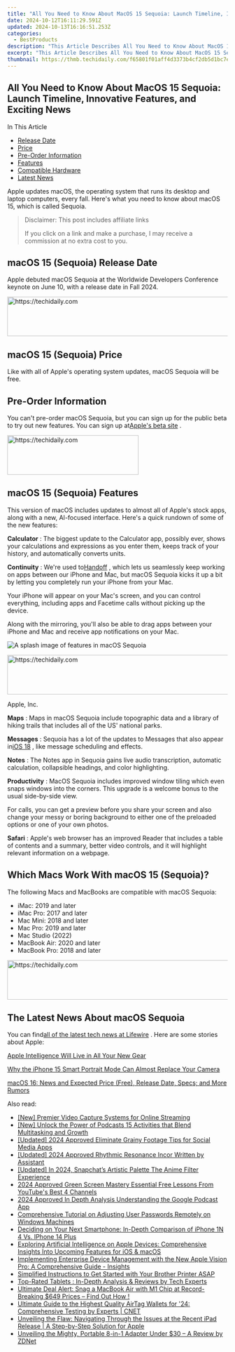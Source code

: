 ```yaml
---
title: "All You Need to Know About MacOS 15 Sequoia: Launch Timeline, Innovative Features, and Exciting News"
date: 2024-10-12T16:11:29.591Z
updated: 2024-10-13T16:16:51.253Z
categories:
  - BestProducts
description: "This Article Describes All You Need to Know About MacOS 15 Sequoia: Launch Timeline, Innovative Features, and Exciting News"
excerpt: "This Article Describes All You Need to Know About MacOS 15 Sequoia: Launch Timeline, Innovative Features, and Exciting News"
thumbnail: https://thmb.techidaily.com/f65801f01aff4d3373b4cf2db5d1bc7ed704b50a070459838ec79267fdebcd19.jpg
---
```


## All You Need to Know About MacOS 15 Sequoia: Launch Timeline, Innovative Features, and Exciting News

 In This Article

* [Release Date](https://www.lifewire.com/#toc-macos-15-sequoia-release-date)
* [Price](https://www.lifewire.com/#toc-macos-15-sequoia-price)
* [Pre-Order Information](https://www.lifewire.com/#toc-pre-order-information)
* [Features](https://www.lifewire.com/#toc-macos-15-sequoia-features)
* [Compatible Hardware](https://www.lifewire.com/#toc-which-macs-work-with-macos-15-sequoia)
* [Latest News](https://www.lifewire.com/#toc-the-latest-news-about-macos-sequoia)

 Apple updates macOS, the operating system that runs its desktop and laptop computers, every fall. Here's what you need to know about macOS 15, which is called Sequoia.

>  Disclaimer: This post includes affiliate links
>
>  If you click on a link and make a purchase, I may receive a commission at no extra cost to you.
>

## macOS 15 (Sequoia) Release Date

 Apple debuted macOS Sequoia at the Worldwide Developers Conference keynote on June 10, with a release date in Fall 2024.

<!-- affiliate ads begin -->
<a href="https://electronicx.pxf.io/c/5597632/1167086/14483" target="_top" id="1167086">
  <img src="//a.impactradius-go.com/display-ad/14483-1167086" border="0" alt="https://techidaily.com" width="728" height="90"/>
</a>
<img height="0" width="0" src="https://electronicx.pxf.io/i/5597632/1167086/14483" style="position:absolute;visibility:hidden;" border="0" />
<!-- affiliate ads end -->

## macOS 15 (Sequoia) Price

 Like with all of Apple's operating system updates, macOS Sequoia will be free.

## Pre-Order Information

 You can't pre-order macOS Sequoia, but you can sign up for the public beta to try out new features. You can sign up at[Apple's beta site](https://beta.apple.com) .

<!-- affiliate ads begin -->
<a href="https://aligracehair.sjv.io/c/5597632/1948932/19272" target="_top" id="1948932">
  <img src="//a.impactradius-go.com/display-ad/19272-1948932" border="0" alt="https://techidaily.com" width="300" height="90"/>
</a>
<img height="0" width="0" src="https://aligracehair.sjv.io/i/5597632/1948932/19272" style="position:absolute;visibility:hidden;" border="0" />
<!-- affiliate ads end -->

## macOS 15 (Sequoia) Features

 This version of macOS includes updates to almost all of Apple's stock apps, along with a new, AI-focused interface. Here's a quick rundown of some of the new features:

**Calculator** : The biggest update to the Calculator app, possibly ever, shows your calculations and expressions as you enter them, keeps track of your history, and automatically converts units.

**Continuity** : We're used to[Handoff](https://www.lifewire.com/everything-you-need-to-know-about-handoff-4079966) , which lets us seamlessly keep working on apps between our iPhone and Mac, but macOS Sequoia kicks it up a bit by letting you completely run your iPhone from your Mac.

 Your iPhone will appear on your Mac's screen, and you can control everything, including apps and Facetime calls without picking up the device.

 Along with the mirroring, you'll also be able to drag apps between your iPhone and Mac and receive app notifications on your Mac.

![A splash image of features in macOS Sequoia](https://www.lifewire.com/thmb/ONAPv3Ngn4fkhdD98YdmH20NSjw=/960x0/filters:no_upscale():max_bytes(150000):strip_icc():format(webp)/macOSSequoiafeaturessplash-d3561c06521a496a9157728b767d7050.jpg)

<!-- affiliate ads begin -->
<a href="https://appsumo.8odi.net/c/5597632/2111965/7443" target="_top" id="2111965">
  <img src="//a.impactradius-go.com/display-ad/7443-2111965" border="0" alt="https://techidaily.com" width="728" height="90"/>
</a>
<img height="0" width="0" src="https://appsumo.8odi.net/i/5597632/2111965/7443" style="position:absolute;visibility:hidden;" border="0" />
<!-- affiliate ads end -->

Apple, Inc.

**Maps** : Maps in macOS Sequoia include topographic data and a library of hiking trails that includes all of the US' national parks.

**Messages** : Sequoia has a lot of the updates to Messages that also appear in[iOS 18](https://www.lifewire.com/ios-18-8552216) , like message scheduling and effects.

**Notes** : The Notes app in Sequoia gains live audio transcription, automatic calculation, collapsible headings, and color highlighting.

**Productivity** : MacOS Sequoia includes improved window tiling which even snaps windows into the corners. This upgrade is a welcome bonus to the usual side-by-side view.

 For calls, you can get a preview before you share your screen and also change your messy or boring background to either one of the preloaded options or one of your own photos.

**Safari** : Apple's web browser has an improved Reader that includes a table of contents and a summary, better video controls, and it will highlight relevant information on a webpage.

## Which Macs Work With macOS 15 (Sequoia)?

 The following Macs and MacBooks are compatible with macOS Sequoia:

* iMac: 2019 and later
* iMac Pro: 2017 and later
* Mac Mini: 2018 and later
* Mac Pro: 2019 and later
* Mac Studio (2022)
* MacBook Air: 2020 and later
* MacBook Pro: 2018 and later

<!-- affiliate ads begin -->
<a href="https://aligracehair.sjv.io/c/5597632/1934292/19272" target="_top" id="1934292">
  <img src="//a.impactradius-go.com/display-ad/19272-1934292" border="0" alt="https://techidaily.com" width="728" height="90"/>
</a>
<img height="0" width="0" src="https://aligracehair.sjv.io/i/5597632/1934292/19272" style="position:absolute;visibility:hidden;" border="0" />
<!-- affiliate ads end -->

## The Latest News About macOS Sequoia

 You can find[all of the latest tech news at Lifewire](https://www.lifewire.com/news-4795879) . Here are some stories about Apple:

[Apple Intelligence Will Live in All Your New Gear](https://www.lifewire.com/apple-intelligence-announced-8661142)

[Why the iPhone 15 Smart Portrait Mode Can Almost Replace Your Camera](https://www.lifewire.com/iphone-15-smart-portrait-mode-8282549)

[macOS 16: News and Expected Price (Free), Release Date, Specs; and More Rumors](https://www.lifewire.com/macos-16-8612551)

<ins class="adsbygoogle"
     style="display:block"
     data-ad-format="autorelaxed"
     data-ad-client="ca-pub-7571918770474297"
     data-ad-slot="1223367746"></ins>

<ins class="adsbygoogle"
     style="display:block"
     data-ad-client="ca-pub-7571918770474297"
     data-ad-slot="8358498916"
     data-ad-format="auto"
     data-full-width-responsive="true"></ins>

<span class="atpl-alsoreadstyle">Also read:</span>
<div><ul>
<li><a href="https://fox-links.techidaily.com/new-premier-video-capture-systems-for-online-streaming/"><u>[New] Premier Video Capture Systems for Online Streaming</u></a></li>
<li><a href="https://fox-blue.techidaily.com/new-unlock-the-power-of-podcasts-15-activities-that-blend-multitasking-and-growth/"><u>[New] Unlock the Power of Podcasts 15 Activities that Blend Multitasking and Growth</u></a></li>
<li><a href="https://facebook-videos.techidaily.com/updated-2024-approved-eliminate-grainy-footage-tips-for-social-media-apps/"><u>[Updated] 2024 Approved Eliminate Grainy Footage Tips for Social Media Apps</u></a></li>
<li><a href="https://fox-access.techidaily.com/updated-2024-approved-rhythmic-resonance-incor-written-by-assistant/"><u>[Updated] 2024 Approved Rhythmic Resonance Incor Written by Assistant</u></a></li>
<li><a href="https://snapchat-videos.techidaily.com/updated-in-2024-snapchats-artistic-palette-the-anime-filter-experience/"><u>[Updated] In 2024, Snapchat’s Artistic Palette The Anime Filter Experience</u></a></li>
<li><a href="https://youtube-stream.techidaily.com/2024-approved-green-screen-mastery-essential-free-lessons-from-youtubes-best-4-channels/"><u>2024 Approved Green Screen Mastery Essential Free Lessons From YouTube's Best 4 Channels</u></a></li>
<li><a href="https://fox-access.techidaily.com/2024-approved-in-depth-analysis-understanding-the-google-podcast-app/"><u>2024 Approved In Depth Analysis Understanding the Google Podcast App</u></a></li>
<li><a href="https://tech-recovery.techidaily.com/comprehensive-tutorial-on-adjusting-user-passwords-remotely-on-windows-machines/"><u>Comprehensive Tutorial on Adjusting User Passwords Remotely on Windows Machines</u></a></li>
<li><a href="https://technical-tips.techidaily.com/deciding-on-your-next-smartphone-in-depth-comparison-of-iphone-1n-4-vs-iphone-14-plus/"><u>Deciding on Your Next Smartphone: In-Depth Comparison of iPhone 1N 4 Vs. IPhone 14 Plus</u></a></li>
<li><a href="https://technical-tips.techidaily.com/exploring-artificial-intelligence-on-apple-devices-comprehensive-insights-into-upcoming-features-for-ios-and-macos/"><u>Exploring Artificial Intelligence on Apple Devices: Comprehensive Insights Into Upcoming Features for iOS & macOS</u></a></li>
<li><a href="https://technical-tips.techidaily.com/implementing-enterprise-device-management-with-the-new-apple-vision-pro-a-comprehensive-guide-insights/"><u>Implementing Enterprise Device Management with the New Apple Vision Pro: A Comprehensive Guide - Insights</u></a></li>
<li><a href="https://tech-savvy.techidaily.com/simplified-instructions-to-get-started-with-your-brother-printer-asap/"><u>Simplified Instructions to Get Started with Your Brother Printer ASAP</u></a></li>
<li><a href="https://technical-tips.techidaily.com/top-rated-tablets-in-depth-analysis-and-reviews-by-tech-experts/"><u>Top-Rated Tablets : In-Depth Analysis & Reviews by Tech Experts</u></a></li>
<li><a href="https://technical-tips.techidaily.com/ultimate-deal-alert-snag-a-macbook-air-with-m1-chip-at-record-breaking-649-prices-find-out-how/"><u>Ultimate Deal Alert: Snag a MacBook Air with M1 Chip at Record-Breaking $649 Prices – Find Out How !</u></a></li>
<li><a href="https://technical-tips.techidaily.com/ultimate-guide-to-the-highest-quality-airtag-wallets-for-24-comprehensive-testing-by-experts-cnet/"><u>Ultimate Guide to the Highest Quality AirTag Wallets for '24: Comprehensive Testing by Experts | CNET</u></a></li>
<li><a href="https://technical-tips.techidaily.com/unveiling-the-flaw-navigating-through-the-issues-at-the-recent-ipad-release-a-step-by-step-solution-for-apple/"><u>Unveiling the Flaw: Navigating Through the Issues at the Recent iPad Release | A Step-by-Step Solution for Apple</u></a></li>
<li><a href="https://technical-tips.techidaily.com/unveiling-the-mighty-portable-8-in-1-adapter-under-30-a-review-by-zdnet/"><u>Unveiling the Mighty, Portable 8-in-1 Adapter Under $30 – A Review by ZDNet</u></a></li>
</ul></div>

